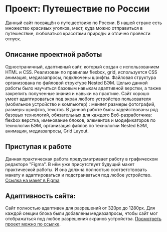 # Проект: Путешествие по России
Данный сайт посвящён о путешествиях по России. В нашей стране есть множество красивых уголков, мест, куда можно отправиться в путешествие, любоваться красотами природы и отлично провести отпуск.
## Описание проектной работы
Одностраничный, адаптивный сайт, который создан с использованием HTML и CSS.
Реализован по правилам flexbox, grid, используется CSS анимация, медиазапросы, подключены шрифты. Файловая структура организована по файловой структуре Nested БЭМ.
Целью данной работы было научиться базовым навыкам адаптивной верстки, а также закрепить полученные знания и навыки на практике.
Сайт хорошо умеет адаптироваться под экран любого устройство пользователя (мобильное устройство и компьютер) : меняет размеры фотографий, размеры шрифтов, текстов.
В данной работе былы задействованы ряд базовых технологий, обязательных для каждого Веб-разработчика:
flexbox верстка, именование блоков, элементов и модификаторов по технологии БЭМ, организация файлов по технологии Nested БЭМ, анимации, медиазапросы, Grid Layout.
## Приступая к работе
 Данная  практическая работа предусматривает работу в графическом редакторе "Figma". В нём уже присутствует будущий макет практической работы. И она должна полностью соответствовать макету и адаптироваться и подстраиваться под любое устройство.
 [Ссылка на макет в Figma](https://www.figma.com/file/5S2WSbEFL6awjVWJ0NWL8Q/Sprint-3_-Russia-_-desktop-mobile?node-id=28503%3A0)
 ## Адаптивность сайта:
 Сайт полностью адаптивен для разрешений от 320px до 1280px.
 Для каждой секции блока были добавлены медиазапросы, чтобы сайт мог отображаться под любое разрешения экранов устройства.
 [Посмотреть проект можно по ссылке](https://fandas12.github.io/russian-travel/).
